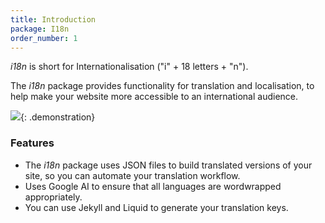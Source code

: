 ```yaml
---
title: Introduction
package: I18n
order_number: 1
---
```

_i18n_ is short for Internationalisation ("i" + 18 letters + "n").

The _i18n_ package provides functionality for translation and localisation, to help make your website more accessible to an international audience.

![](/images/gulp-i18n-cause.gif){: .demonstration}

### Features

* The _i18n_ package uses JSON files to build translated versions of your site, so you can automate your translation workflow.
* Uses Google AI to ensure that all languages are wordwrapped appropriately.
* You can use Jekyll and Liquid to generate your translation keys.